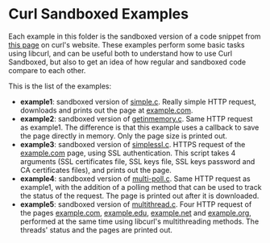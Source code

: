 # Curl Sandboxed Examples

Each example in this folder is the sandboxed version of a code snippet from [this page](https://curl.haxx.se/libcurl/c/example.html) on curl's website. These examples perform some basic tasks using libcurl, and can be useful both to understand how to use Curl Sandboxed, but also to get an idea of how regular and sandboxed code compare to each other.

This is the list of the examples:

- **example1**: sandboxed version of [simple.c](https://curl.haxx.se/libcurl/c/simple.html). Really simple HTTP request, downloads and prints out the page at [example.com](http://example.com).
- **example2**: sandboxed version of [getinmemory.c](https://curl.haxx.se/libcurl/c/getinmemory.html). Same HTTP request as example1. The difference is that this example uses a callback to save the page directly in memory. Only the page size is printed out.
- **example3**: sandboxed version of [simplessl.c](https://curl.haxx.se/libcurl/c/simplessl.html). HTTPS request of the [example.com](https://example.com) page, using SSL authentication. This script takes 4 arguments (SSL certificates file, SSL keys file, SSL keys password and CA certificates files), and prints out the page.
- **example4**: sandboxed version of [multi-poll.c](https://curl.haxx.se/libcurl/c/multi-poll.html). Same HTTP request as example1, with the addition of a polling method that can be used to track the status of the request. The page is printed out after it is downloaded.
- **example5**: sandboxed version of [multithread.c](https://curl.haxx.se/libcurl/c/multithread.html). Four HTTP request of the pages [example.com](http://example.com), [example.edu](http://example.edu), [example.net](http://example.net) and [example.org](http://example.org), performed at the same time using libcurl's multithreading methods. The threads' status and the pages are printed out.
